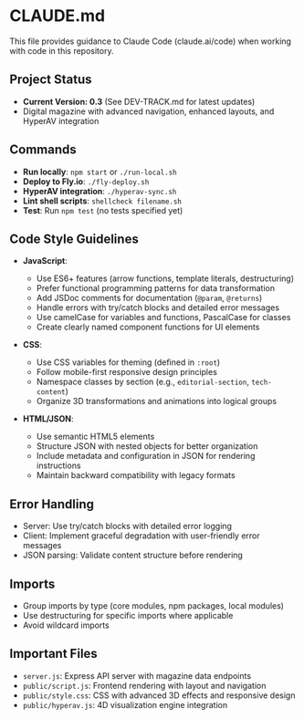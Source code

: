 # CLAUDE.md

This file provides guidance to Claude Code (claude.ai/code) when working with code in this repository.

## Project Status
- **Current Version: 0.3** (See DEV-TRACK.md for latest updates)
- Digital magazine with advanced navigation, enhanced layouts, and HyperAV integration

## Commands
- **Run locally**: `npm start` or `./run-local.sh`
- **Deploy to Fly.io**: `./fly-deploy.sh`
- **HyperAV integration**: `./hyperav-sync.sh` 
- **Lint shell scripts**: `shellcheck filename.sh`
- **Test**: Run `npm test` (no tests specified yet)

## Code Style Guidelines
- **JavaScript**:
  - Use ES6+ features (arrow functions, template literals, destructuring)
  - Prefer functional programming patterns for data transformation
  - Add JSDoc comments for documentation (`@param`, `@returns`)
  - Handle errors with try/catch blocks and detailed error messages
  - Use camelCase for variables and functions, PascalCase for classes
  - Create clearly named component functions for UI elements

- **CSS**:
  - Use CSS variables for theming (defined in `:root`)
  - Follow mobile-first responsive design principles
  - Namespace classes by section (e.g., `editorial-section`, `tech-content`)
  - Organize 3D transformations and animations into logical groups

- **HTML/JSON**:
  - Use semantic HTML5 elements
  - Structure JSON with nested objects for better organization
  - Include metadata and configuration in JSON for rendering instructions
  - Maintain backward compatibility with legacy formats

## Error Handling
- Server: Use try/catch blocks with detailed error logging
- Client: Implement graceful degradation with user-friendly error messages
- JSON parsing: Validate content structure before rendering

## Imports
- Group imports by type (core modules, npm packages, local modules)
- Use destructuring for specific imports where applicable
- Avoid wildcard imports

## Important Files
- `server.js`: Express API server with magazine data endpoints
- `public/script.js`: Frontend rendering with layout and navigation
- `public/style.css`: CSS with advanced 3D effects and responsive design
- `public/hyperav.js`: 4D visualization engine integration